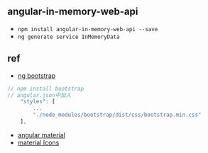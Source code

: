 

## angular-in-memory-web-api
+ `npm install angular-in-memory-web-api --save`
+ `ng generate service InMemoryData`


## ref

+ [ng bootstrap](https://ng-bootstrap.github.io/#/getting-started) 
```js
// npm install bootstrap
// angular.json中加入
    "styles": [
        ...
        "./node_modules/bootstrap/dist/css/bootstrap.min.css"
    ],
```
+ [angular material](https://material.angular.io/)
+ [material Icons](https://material.io/tools/icons/?style=baseline)